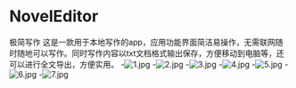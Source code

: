 # NovelEditor
极简写作
这是一款用于本地写作的app，应用功能界面简洁易操作，无需联网随时随地可以写作。同时写作内容以txt文档格式输出保存，方便移动到电脑等，还可以进行全文导出，方便实用。
-![1.jpg](https://github.com/chenyou520/NovelEditor/blob/master/1.jpg)
-![2.jpg](https://github.com/chenyou520/NovelEditor/blob/master/2.jpg)
-![3.jpg](https://github.com/chenyou520/NovelEditor/blob/master/3.jpg)
-![4.jpg](https://github.com/chenyou520/NovelEditor/blob/master/4.jpg)
-![5.jpg](https://github.com/chenyou520/NovelEditor/blob/master/5.jpg)
-![6.jpg](https://github.com/chenyou520/NovelEditor/blob/master/6.jpg)
-![7.jpg](https://github.com/chenyou520/NovelEditor/blob/master/7.jpg)
